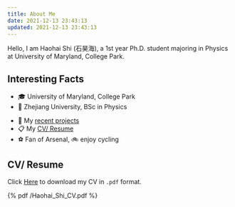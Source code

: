 ```yaml
---
title: About Me
date: 2021-12-13 23:43:13
updated: 2021-12-13 23:43:13
---
```


Hello, I am Haohai Shi (石昊海), a 1st year Ph.D. student majoring in Physics at University of Maryland, College Park.

<!-- Currently, I am working at Prof. Haohua Wang's group, doing research on superconducting quantum computing and quantum simulation. -->

## Interesting Facts

* 🎓 University of Maryland, College Park
* 💬 Zhejiang University, BSc in Physics
<!-- * 🌱  -->
* 💼 My [recent projects](/categories/gallery/)
* 📋 My [CV/ Resume](#cv-resume)
* ⚽ Fan of Arsenal, 🚲 enjoy cycling

## CV/ Resume

Click [Here](/Haohai_Shi_CV.pdf) to download my CV in `.pdf` format.

{% pdf /Haohai_Shi_CV.pdf %}